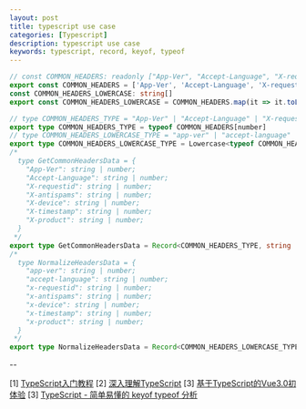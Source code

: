```yaml
---
layout: post
title: typescript use case
categories: [Typescript]
description: typescript use case
keywords: typescript, record, keyof, typeof
---
```


```typescript
// const COMMON_HEADERS: readonly ["App-Ver", "Accept-Language", "X-requestid", "X-antispams", "X-device", "X-timestamp", "X-product"]
export const COMMON_HEADERS = ['App-Ver', 'Accept-Language', 'X-requestid', 'X-antispams', 'X-device', 'X-timestamp', 'X-product'] as const
const COMMON_HEADERS_LOWERCASE: string[]
export const COMMON_HEADERS_LOWERCASE = COMMON_HEADERS.map(it => it.toLocaleLowerCase())

// type COMMON_HEADERS_TYPE = "App-Ver" | "Accept-Language" | "X-requestid" | "X-antispams" | "X-device" | "X-timestamp" | "X-product"
export type COMMON_HEADERS_TYPE = typeof COMMON_HEADERS[number]
// type COMMON_HEADERS_LOWERCASE_TYPE = "app-ver" | "accept-language" | "x-requestid" | "x-antispams" | "x-device" | "x-timestamp" | "x-product"
export type COMMON_HEADERS_LOWERCASE_TYPE = Lowercase<typeof COMMON_HEADERS[number]>
/* 
  type GetCommonHeadersData = {
    "App-Ver": string | number;
    "Accept-Language": string | number;
    "X-requestid": string | number;
    "X-antispams": string | number;
    "X-device": string | number;
    "X-timestamp": string | number;
    "X-product": string | number;
  }
 */
export type GetCommonHeadersData = Record<COMMON_HEADERS_TYPE, string | number>
/* 
  type NormalizeHeadersData = {
    "app-ver": string | number;
    "accept-language": string | number;
    "x-requestid": string | number;
    "x-antispams": string | number;
    "x-device": string | number;
    "x-timestamp": string | number;
    "x-product": string | number;
  }
 */
export type NormalizeHeadersData = Record<COMMON_HEADERS_LOWERCASE_TYPE, string | number>
```
--

[1] [TypeScript入门教程](https://ts.xcatliu.com/basics/type-of-function.html)
[2] [深入理解TypeScript](https://jkchao.github.io/typescript-book-chinese/faqs/type-guards.html#%E4%B8%BA%E4%BB%80%E4%B9%88-x-instanceof-foo-%E4%B8%8D%E8%83%BD%E5%B0%86-x-%E7%9A%84%E7%B1%BB%E5%9E%8B%E7%BC%A9%E5%B0%8F%E8%87%B3-foo%EF%BC%9F)
[3] [基于TypeScript的Vue3.0初体验](https://juejin.cn/post/6883388734273191944#heading-38)
[3] [TypeScript - 简单易懂的 keyof typeof 分析](https://juejin.cn/post/7023238396931735583)
